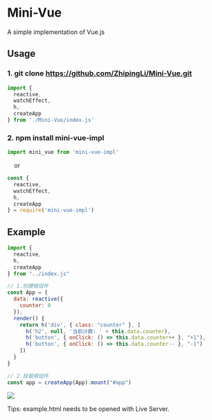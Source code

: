 # Mini-Vue

A simple implementation of Vue.js


## Usage

### 1. git clone https://github.com/ZhipingLi/Mini-Vue.git

```js
import {
  reactive,
  watchEffect,
  h,
  createApp
} from './Mini-Vue/index.js'
```


### 2. npm install mini-vue-impl

  ```js
import mini_vue from 'mini-vue-impl'
  ```
&nbsp;&nbsp;&nbsp;&nbsp;or

```js
const {
  reactive,
  watchEffect,
  h,
  createApp
} = require('mini-vue-impl')
```


## Example

```js
import {
  reactive,
  h,
  createApp
} from "../index.js"

// 1.创建根组件
const App = {
  data: reactive({
    counter: 0
  }),
  render() {
    return h('div', { class: "counter" }, [
      h('h2', null, '当前计数: ' + this.data.counter),
      h('button', { onClick: () => this.data.counter++ }, "+1"),
      h('button', { onClick: () => this.data.counter-- }, "-1")
    ])
  }
}

// 2.挂载根组件
const app = createApp(App).mount("#app")

```

![](C:\Users\Michael\Desktop\demo.gif)

Tips: example.html needs to be opened with Live Server.
